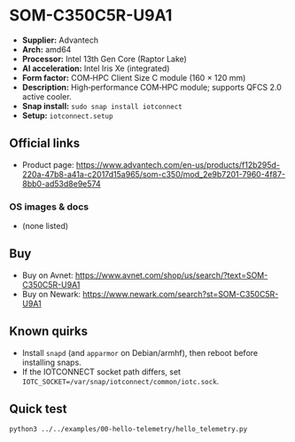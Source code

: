 # SOM-C350C5R-U9A1

- **Supplier:** Advantech
- **Arch:** amd64
- **Processor:** Intel 13th Gen Core (Raptor Lake)
- **AI acceleration:** Intel Iris Xe (integrated)
- **Form factor:** COM‑HPC Client Size C module (160 × 120 mm)
- **Description:** High‑performance COM‑HPC module; supports QFCS 2.0 active cooler.
- **Snap install:** `sudo snap install iotconnect`
- **Setup:** `iotconnect.setup`

## Official links
- Product page:  https://www.advantech.com/en-us/products/f12b295d-220a-47b8-a41a-c2017d15a965/som-c350/mod_2e9b7201-7960-4f87-8bb0-ad53d8e9e574

### OS images & docs
- (none listed)

## Buy
- Buy on Avnet: https://www.avnet.com/shop/us/search/?text=SOM-C350C5R-U9A1
- Buy on Newark: https://www.newark.com/search?st=SOM-C350C5R-U9A1

## Known quirks
- Install `snapd` (and `apparmor` on Debian/armhf), then reboot before installing snaps.
- If the IOTCONNECT socket path differs, set `IOTC_SOCKET=/var/snap/iotconnect/common/iotc.sock`.

## Quick test
```bash
python3 ../../examples/00-hello-telemetry/hello_telemetry.py
```
